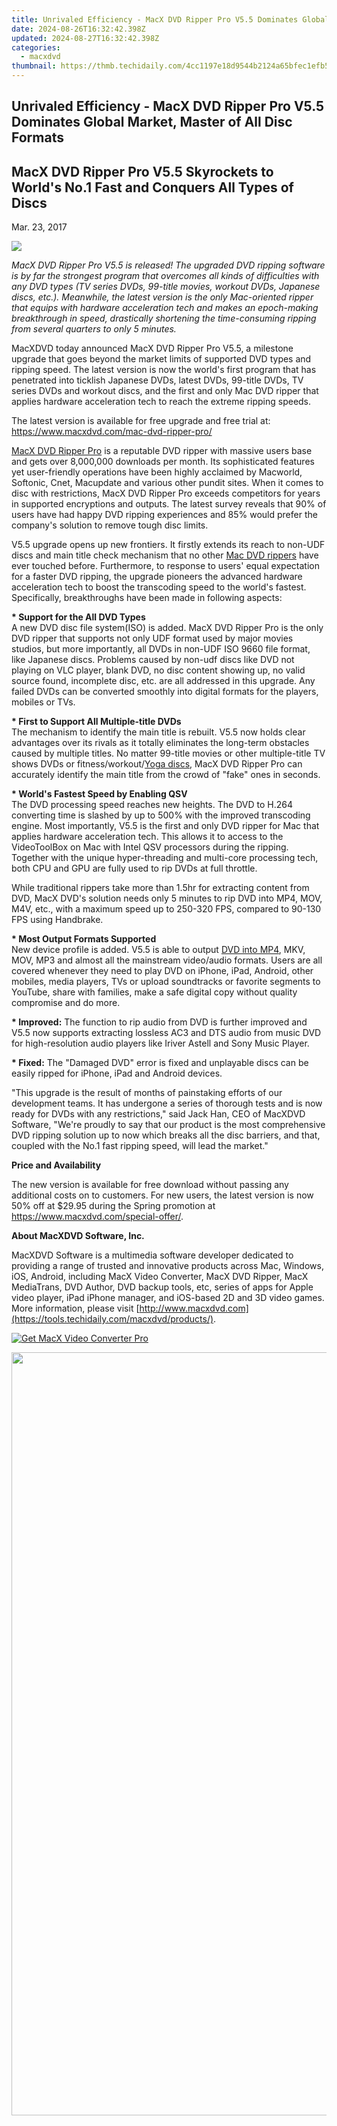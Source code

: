 ```yaml
---
title: Unrivaled Efficiency - MacX DVD Ripper Pro V5.5 Dominates Global Market, Master of All Disc Formats
date: 2024-08-26T16:32:42.398Z
updated: 2024-08-27T16:32:42.398Z
categories:
  - macxdvd
thumbnail: https://thmb.techidaily.com/4cc1197e18d9544b2124a65bfec1efb521b06ec232353dd58129a9184ba8b76a.jpg
---
```


## Unrivaled Efficiency - MacX DVD Ripper Pro V5.5 Dominates Global Market, Master of All Disc Formats

## MacX DVD Ripper Pro V5.5 Skyrockets to World's No.1 Fast and Conquers All Types of Discs

Mar. 23, 2017

![](https://www.macxdvd.com/press-room/image/upgrade-to-iphone7.jpg) 

_MacX DVD Ripper Pro V5.5 is released! The upgraded DVD ripping software is by far the strongest program that overcomes all kinds of difficulties with any DVD types (TV series DVDs, 99-title movies, workout DVDs, Japanese discs, etc.). Meanwhile, the latest version is the only Mac-oriented ripper that equips with hardware acceleration tech and makes an epoch-making breakthrough in speed, drastically shortening the time-consuming ripping from several quarters to only 5 minutes._ 

MacXDVD today announced MacX DVD Ripper Pro V5.5, a milestone upgrade that goes beyond the market limits of supported DVD types and ripping speed. The latest version is now the world's first program that has penetrated into ticklish Japanese DVDs, latest DVDs, 99-title DVDs, TV series DVDs and workout discs, and the first and only Mac DVD ripper that applies hardware acceleration tech to reach the extreme ripping speeds. 

The latest version is available for free upgrade and free trial at: <https://www.macxdvd.com/mac-dvd-ripper-pro/>

[MacX DVD Ripper Pro](https://tools.techidaily.com/macxdvd/products/) is a reputable DVD ripper with massive users base and gets over 8,000,000 downloads per month. Its sophisticated features yet user-friendly operations have been highly acclaimed by Macworld, Softonic, Cnet, Macupdate and various other pundit sites. When it comes to disc with restrictions, MacX DVD Ripper Pro exceeds competitors for years in supported encryptions and outputs. The latest survey reveals that 90% of users have had happy DVD ripping experiences and 85% would prefer the company's solution to remove tough disc limits.

V5.5 upgrade opens up new frontiers. It firstly extends its reach to non-UDF discs and main title check mechanism that no other [Mac DVD rippers](https://tools.techidaily.com/macxdvd/products/) have ever touched before. Furthermore, to response to users' equal expectation for a faster DVD ripping, the upgrade pioneers the advanced hardware acceleration tech to boost the transcoding speed to the world's fastest. Specifically, breakthroughs have been made in following aspects:

**\* Support for the All DVD Types**  
 A new DVD disc file system(ISO) is added. MacX DVD Ripper Pro is the only DVD ripper that supports not only UDF format used by major movies studios, but more importantly, all DVDs in non-UDF ISO 9660 file format, like Japanese discs. Problems caused by non-udf discs like DVD not playing on VLC player, blank DVD, no disc content showing up, no valid source found, incomplete disc, etc. are all addressed in this upgrade. Any failed DVDs can be converted smoothly into digital formats for the players, mobiles or TVs. 

**\* First to Support All Multiple-title DVDs**  
 The mechanism to identify the main title is rebuilt. V5.5 now holds clear advantages over its rivals as it totally eliminates the long-term obstacles caused by multiple titles. No matter 99-title movies or other multiple-title TV shows DVDs or fitness/workout/[Yoga discs](https://tools.techidaily.com/macxdvd/products/), MacX DVD Ripper Pro can accurately identify the main title from the crowd of "fake" ones in seconds.

**\* World's Fastest Speed by Enabling QSV**  
The DVD processing speed reaches new heights. The DVD to H.264 converting time is slashed by up to 500% with the improved transcoding engine. Most importantly, V5.5 is the first and only DVD ripper for Mac that applies hardware acceleration tech. This allows it to access to the VideoToolBox on Mac with Intel QSV processors during the ripping. Together with the unique hyper-threading and multi-core processing tech, both CPU and GPU are fully used to rip DVDs at full throttle.

While traditional rippers take more than 1.5hr for extracting content from DVD, MacX DVD's solution needs only 5 minutes to rip DVD into MP4, MOV, M4V, etc., with a maximum speed up to 250-320 FPS, compared to 90-130 FPS using Handbrake. 

**\* Most Output Formats Supported**  
 New device profile is added. V5.5 is able to output [DVD into MP4](https://tools.techidaily.com/macxdvd/products/), MKV, MOV, MP3 and almost all the mainstream video/audio formats. Users are all covered whenever they need to play DVD on iPhone, iPad, Android, other mobiles, media players, TVs or upload soundtracks or favorite segments to YouTube, share with families, make a safe digital copy without quality compromise and do more.

**\* Improved:** The function to rip audio from DVD is further improved and V5.5 now supports extracting lossless AC3 and DTS audio from music DVD for high-resolution audio players like Iriver Astell and Sony Music Player.

**\* Fixed:** The "Damaged DVD" error is fixed and unplayable discs can be easily ripped for iPhone, iPad and Android devices.

"This upgrade is the result of months of painstaking efforts of our development teams. It has undergone a series of thorough tests and is now ready for DVDs with any restrictions," said Jack Han, CEO of MacXDVD Software, "We're proudly to say that our product is the most comprehensive DVD ripping solution up to now which breaks all the disc barriers, and that, coupled with the No.1 fast ripping speed, will lead the market."

**Price and Availability**

The new version is available for free download without passing any additional costs on to customers. For new users, the latest version is now 50% off at $29.95 during the Spring promotion at <https://www.macxdvd.com/special-offer/>. 

**About MacXDVD Software, Inc.**

MacXDVD Software is a multimedia software developer dedicated to providing a range of trusted and innovative products across Mac, Windows, iOS, Android, including MacX Video Converter, MacX DVD Ripper, MacX MediaTrans, DVD Author, DVD backup tools, etc, series of apps for Apple video player, iPad iPhone manager, and iOS-based 2D and 3D video games. More information, please visit [http://www.macxdvd.com](https://tools.techidaily.com/macxdvd/products/). 

[![Get MacX Video Converter Pro](https://www.macxdvd.com/press-room/../adv/mvcp-banner-r.jpg)](https://tools.techidaily.com/macxdvd/products/)

<ins class="adsbygoogle"
     style="display:block"
     data-ad-format="autorelaxed"
     data-ad-client="ca-pub-7571918770474297"
     data-ad-slot="1223367746"></ins>



<ins class="adsbygoogle"
     style="display:block"
     data-ad-client="ca-pub-7571918770474297"
     data-ad-slot="8358498916"
     data-ad-format="auto"
     data-full-width-responsive="true"></ins>



<!-- affiliate ads begin -->
<a href="https://vapordna.pxf.io/c/5597632/1496243/17238" target="_top" id="1496243"><img src="//a.impactradius-go.com/display-ad/17238-1496243" border="0" alt="" width="1000" height="1221"/></a><img height="0" width="0" src="https://imp.pxf.io/i/5597632/1496243/17238" style="position:absolute;visibility:hidden;" border="0" />
<!-- affiliate ads end -->